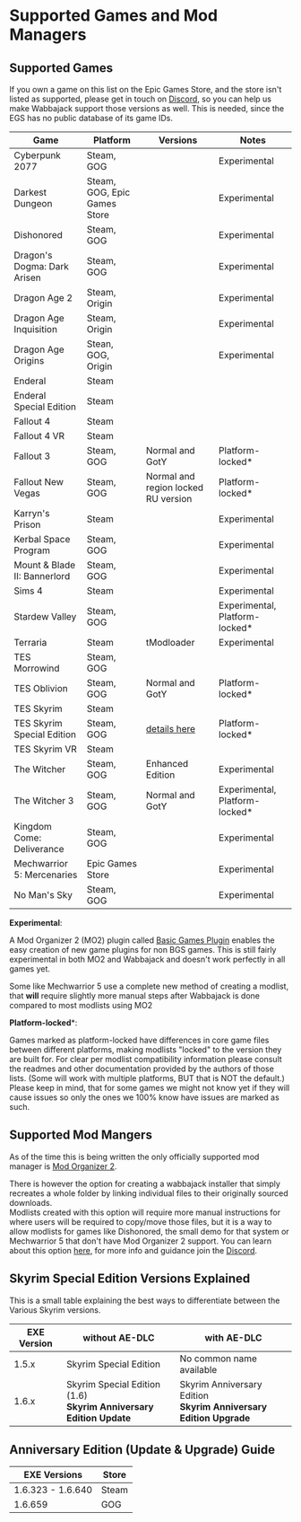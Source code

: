 # Supported Games and Mod Managers

## Supported Games

If you own a game on this list on the Epic Games Store, and the store isn't listed as supported, please get in touch on [Discord](https://discord.gg/wabbajack), so you can help us make Wabbajack support those versions as well.
This is needed, since the EGS has no public database of its game IDs.

| Game                         | Platform                     | Versions                                                   | Notes                          |
|------------------------------|------------------------------|------------------------------------------------------------|--------------------------------|
| Cyberpunk 2077               | Steam, GOG                   |                                                            | Experimental                   |
| Darkest Dungeon              | Steam, GOG, Epic Games Store |                                                            | Experimental                   |
| Dishonored                   | Steam, GOG                   |                                                            | Experimental                   |
| Dragon's Dogma: Dark Arisen  | Steam, GOG                   |                                                            | Experimental                   |
| Dragon Age 2                 | Steam, Origin                |                                                            | Experimental                   |
| Dragon Age Inquisition       | Steam, Origin                |                                                            | Experimental                   |
| Dragon Age Origins           | Stean, GOG, Origin           |                                                            | Experimental                   |
| Enderal                      | Steam                        |                                                            |                                |
| Enderal Special Edition      | Steam                        |                                                            |                                |
| Fallout 4                    | Steam                        |                                                            |                                |
| Fallout 4 VR                 | Steam                        |                                                            |                                |
| Fallout 3                    | Steam, GOG                   | Normal and GotY                                            | Platform-locked*               |
| Fallout New Vegas            | Steam, GOG                   | Normal and region locked RU version                        | Platform-locked*               |
| Karryn's Prison              | Steam                        |                                                            | Experimental                   |
| Kerbal Space Program         | Steam, GOG                   |                                                            | Experimental                   |
| Mount & Blade II: Bannerlord | Steam, GOG                   |                                                            | Experimental                   |
| Sims 4                       | Steam                        |                                                            | Experimental                   |
| Stardew Valley               | Steam, GOG                   |                                                            | Experimental, Platform-locked* |
| Terraria                     | Steam                        | tModloader                                                 | Experimental                   |
| TES Morrowind                | Steam, GOG                   |                                                            |                                |
| TES Oblivion                 | Steam, GOG                   | Normal and GotY                                            | Platform-locked*               |
| TES Skyrim                   | Steam                        |                                                            |                                |
| TES Skyrim Special Edition   | Steam, GOG                   | [details here](#skyrim-special-edition-versions-explained) | Platform-locked*               |
| TES Skyrim VR                | Steam                        |                                                            |                                |
| The Witcher                  | Steam, GOG                   | Enhanced Edition                                           | Experimental                   |
| The Witcher 3                | Steam, GOG                   | Normal and GotY                                            | Experimental, Platform-locked* |
| Kingdom Come: Deliverance    | Steam, GOG                   |                                                            | Experimental                   |
| Mechwarrior 5: Mercenaries   | Epic Games Store             |                                                            | Experimental                   |
| No Man's Sky                 | Steam, GOG                   |                                                            | Experimental                   |

**Experimental**:

A Mod Organizer 2 (MO2) plugin called [Basic Games Plugin](https://github.com/ModOrganizer2/modorganizer-basic_games) enables the easy creation of new game plugins for non BGS games. This is still fairly experimental in both MO2 and Wabbajack and doesn't work perfectly in all games yet.

Some like Mechwarrior 5 use a complete new method of creating a modlist, that **will**
require slightly more manual steps after Wabbajack is done compared to most modlists using MO2

**Platform-locked***:

Games marked as platform-locked have differences in core game files between different platforms, making modlists "locked" to the version they are built for.
For clear per modlist compatibility information please consult the readmes and other documentation provided by the authors of those lists. (Some will work with multiple platforms, BUT that is NOT the default.) Please keep in mind, that for some games we might not know yet if they will cause issues so only the ones we 100% know have issues are marked as such.

## Supported Mod Mangers

As of the time this is being written the only officially supported mod manager is [Mod Organizer 2](https://github.com/ModOrganizer2/modorganizer/releases).

There is however the option for creating a wabbajack installer that simply recreates a whole folder by linking individual files to their originally sourced downloads.  
Modlists created with this option will require more manual instructions for where users will be required to copy/move those files, but it is a way to allow modlists for games like Dishonored, the small demo for that system or Mechwarrior 5 that don't have Mod Organizer 2 support. You can learn about this option [here](nat), for more info and guidance join the [Discord](https://discord.gg/wabbajack).

## Skyrim Special Edition Versions Explained

This is a small table explaining the best ways to differentiate between the Various Skyrim versions.

| EXE Version | without AE-DLC                                                           | with AE-DLC                                                             |
|-------------|--------------------------------------------------------------------------|-------------------------------------------------------------------------|
| 1.5.x       | Skyrim Special Edition                                                   | No common name available                                                |
| 1.6.x       | Skyrim Special Edition (1.6) </br> **Skyrim Anniversary Edition Update** | Skyrim Anniversary Edition </br> **Skyrim Anniversary Edition Upgrade** |

## Anniversary Edition (Update & Upgrade) Guide

| EXE Versions      | Store |
|-------------------|-------|
| 1.6.323 - 1.6.640 | Steam |
| 1.6.659           | GOG   |
